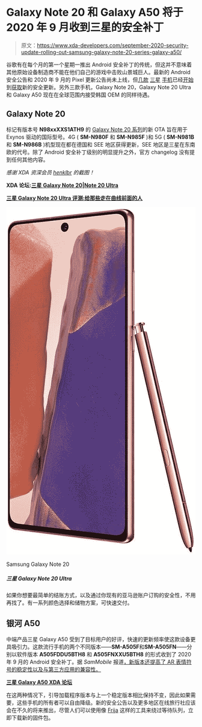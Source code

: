 # Galaxy Note 20 和 Galaxy A50 将于 2020 年 9 月收到三星的安全补丁

> 原文：<https://www.xda-developers.com/september-2020-security-update-rolling-out-samsung-galaxy-note-20-series-galaxy-a50/>

谷歌有在每个月的第一个星期一推出 Android 安全补丁的传统，但这并不意味着其他原始设备制造商不能在他们自己的游戏中击败山景城巨人。最新的 Android 安全公告和 2020 年 9 月的 Pixel 更新公告尚未上线，但[几款](https://www.xda-developers.com/samsung-galaxy-note-9-september-2020-security-update-rolling-out/) [三星](https://www.xda-developers.com/samsung-galaxy-s10-series-one-ui-2-5-update-september-2020-patch/) [手机](https://www.xda-developers.com/samsung-galaxy-note-10-note-10-receive-one-ui-2-5-with-september-2020-security-patches/)已经[开始](https://www.xda-developers.com/samsung-september-2020-security-update-galaxy-a21s-galaxy-a51-galaxy-a70/)到[获取](https://www.xda-developers.com/samsung-galaxy-s10-lite-one-ui-2-5-update/)新的安全更新。另外三款手机，Galaxy Note 20，Galaxy Note 20 Ultra 和 Galaxy A50 现在在全球范围内接受韩国 OEM 的同样待遇。

## Galaxy Note 20

标记有版本号 **N98xxXXS1ATH9** 的 [Galaxy Note 20 系列](https://www.xda-developers.com/samsung-galaxy-note-20/)的新 OTA 旨在用于 Exynos 驱动的国际型号。4G ( **SM-N980F** 和 **SM-N985F** )和 5G ( **SM-N981B** 和 **SM-N986B** )机型现在都在德国和 SEE 地区获得更新，SEE 地区是三星在东南欧的代号。除了 Android 安全补丁级别的明显提升之外，官方 changelog 没有提到任何其他内容。

*感谢 XDA 资深会员 [henklbr](https://forum.xda-developers.com/member.php?u=1586120) 的截图！*

**XDA 论坛:[三星 Galaxy Note 20](https://forum.xda-developers.com/galaxy-note-20)|[Note 20 Ultra](https://forum.xda-developers.com/galaxy-note-20-ultra)**

**[三星 Galaxy Note 20 Ultra 评测:给那些走在曲线前面的人](https://www.xda-developers.com/samsung-galaxy-note-20-ultra-review-exynos/)**

 <picture>![If you want the easiest check out possible, and the safety of ordering through your existing Amazon account, look no further. You can also sign up for a payment plan if you have the Amazon Prime Rewards Visa.](img/332ce54d8280515bde2ee9cefdb9778b.png)</picture> 

Samsung Galaxy Note 20

##### 三星 Galaxy Note 20 Ultra

如果你想要最简单的结账方式，以及通过你现有的亚马逊账户订购的安全性，不用再找了。有一系列颜色选择和储物方案，可快速交付。

## 银河 A50

中端产品三星 Galaxy A50 受到了目标用户的好评，快速的更新频率使这款设备更具吸引力。这款流行手机的两个不同版本——**SM-A505F**和**SM-A505FN**——分别以软件版本 **A505FDDU5BTH8** 和 **A505FNXXU5BTH8** 的形式收到了 2020 年 9 月的 Android 安全补丁。据 *SamMobile* 报道[，新版本还提高了 AR 表情符号的稳定性以及与第三方应用的兼容性。](https://www.sammobile.com/news/galaxy-a50-update-improves-ar-emoji-september-security-patch/)

**[三星 Galaxy A50 XDA 论坛](https://forum.xda-developers.com/galaxy-a50)**

在这两种情况下，引导加载程序版本与上一个稳定版本相比保持不变，因此如果需要，这些手机的所有者可以自由降级。新的安全公告以及更多地区在线旅行社应该会在不久的将来推出，尽管人们可以使用像 [Frija](https://forum.xda-developers.com/s10-plus/how-to/tool-frija-samsung-firmware-downloader-t3910594) 这样的工具来绕过等待队列，立即下载新的固件包。